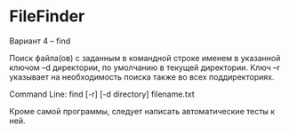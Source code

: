 # FileFinder

Вариант 4 – find 

Поиск файла(ов) с заданным в командной строке именем 
в указанной ключом –d директории, по умолчанию в текущей директории. 
Ключ –r  указывает на необходимость поиска также во всех поддиректориях.

Command Line: find [-r] [-d directory] filename.txt

Кроме самой программы, следует написать автоматические тесты к ней.
